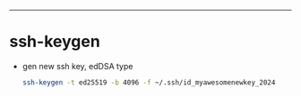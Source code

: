 ---

# ssh-keygen

- gen new ssh key, edDSA type
    ```sh
    ssh-keygen -t ed25519 -b 4096 -f ~/.ssh/id_myawesomenewkey_2024
    ```
